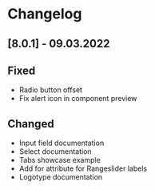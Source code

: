 # Changelog

## [8.0.1] - 09.03.2022
## Fixed
- Radio button offset  
- Fix alert icon in component preview

## Changed
- Input field documentation
- Select documentation
- Tabs showcase example
- Add for attribute for Rangeslider labels
- Logotype documentation